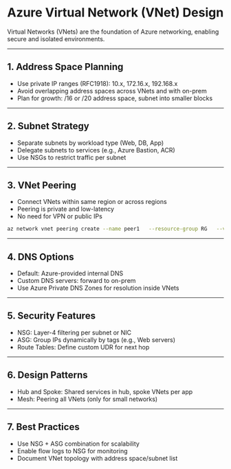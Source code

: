 
# Azure Virtual Network (VNet) Design

Virtual Networks (VNets) are the foundation of Azure networking, enabling secure and isolated environments.

---

## 1. Address Space Planning

- Use private IP ranges (RFC1918): 10.x, 172.16.x, 192.168.x
- Avoid overlapping address spaces across VNets and with on-prem
- Plan for growth: /16 or /20 address space, subnet into smaller blocks

---

## 2. Subnet Strategy

- Separate subnets by workload type (Web, DB, App)
- Delegate subnets to services (e.g., Azure Bastion, ACR)
- Use NSGs to restrict traffic per subnet

---

## 3. VNet Peering

- Connect VNets within same region or across regions
- Peering is private and low-latency
- No need for VPN or public IPs

```bash
az network vnet peering create --name peer1   --resource-group RG   --vnet-name VNet1 --remote-vnet VNet2   --allow-vnet-access
```

---

## 4. DNS Options

- Default: Azure-provided internal DNS
- Custom DNS servers: forward to on-prem
- Use Azure Private DNS Zones for resolution inside VNets

---

## 5. Security Features

- NSG: Layer-4 filtering per subnet or NIC
- ASG: Group IPs dynamically by tags (e.g., Web servers)
- Route Tables: Define custom UDR for next hop

---

## 6. Design Patterns

- Hub and Spoke: Shared services in hub, spoke VNets per app
- Mesh: Peering all VNets (only for small networks)

---

## 7. Best Practices

- Use NSG + ASG combination for scalability
- Enable flow logs to NSG for monitoring
- Document VNet topology with address space/subnet list
